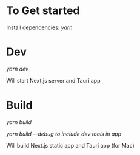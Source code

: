 # To Get started

Install dependencies: _yarn_

# Dev

_yarn dev_

Will start Next.js server and Tauri app

# Build

_yarn build_

_yarn build --debug_ _to include dev tools in app_

Will build Next.js static app and Tauri app (for Mac)
